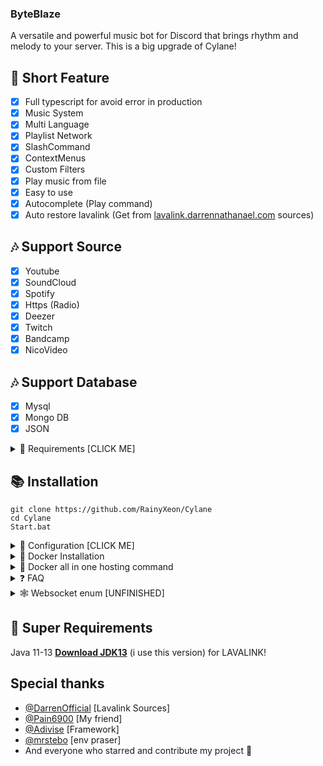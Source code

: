 ### ByteBlaze

A versatile and powerful music bot for Discord that brings rhythm and melody to your server. This is a big upgrade of Cylane!

## 📑 Short Feature

- [x] Full typescript for avoid error in production
- [x] Music System
- [x] Multi Language
- [x] Playlist Network
- [x] SlashCommand
- [x] ContextMenus
- [x] Custom Filters
- [x] Play music from file
- [x] Easy to use
- [x] Autocomplete (Play command)
- [x] Auto restore lavalink (Get from [lavalink.darrennathanael.com](https://lavalink.darrennathanael.com/NoSSL/lavalink-without-ssl/) sources)

## 🎶 Support Source

- [x] Youtube
- [x] SoundCloud
- [x] Spotify
- [x] Https (Radio)
- [x] Deezer
- [x] Twitch
- [x] Bandcamp
- [x] NicoVideo

## 🎶 Support Database

- [x] Mysql
- [x] Mongo DB
- [x] JSON

<details><summary>📎 Requirements [CLICK ME]</summary>
<p>

## 📎 Requirements

1. Node.js Version 16.6.0+ **[Download](https://nodejs.org/en/download/)**
2. Discord Bot Token **[Guide](https://discordjs.guide/preparations/setting-up-a-bot-application.html#creating-your-bot)**
3. LavaLink **[Guide](https://github.com/freyacodes/lavalink)** (i use this development version [Download](https://ci.fredboat.com/repository/downloadAll/Lavalink_Build/9311:id/artifacts.zip) )
4. MongoDB **[Download](https://www.mongodb.com/try/download/community)** (Download & install = Finish!)

## 🛑 Super Requirements

Java 11-13 **[Download JDK13](http://www.mediafire.com/file/m6gk7aoq96db8g0/file)** (i use this version) for LAVALINK!

</p>
</details>

## 📚 Installation

```
git clone https://github.com/RainyXeon/Cylane
cd Cylane
Start.bat
```

<details><summary>📄 Configuration [CLICK ME]</summary>
<p>

## 📄 Configuration

Copy or Rename `application.example.yml` to `application.yml` and fill out the values:

```yaml
# Cylane config file via .yaml
# Version 3.0
# You can use ${} to pass an enviroment varible from .env file
# Eg:
# something: ${DATA}

bot:
  TOKEN: Your token
  EMBED_COLOR: "#2b2d31"
  OWNER_ID: "Your id"
  LANGUAGE: en # You can set it to vi, en, th,...
  LIMIT_TRACK: 50 # The number of tracks you want to limit
  LIMIT_PLAYLIST: 20 # The number of playlist you want to limit

lavalink:
  SPOTIFY:
    # Your spotify id and secret, you can get it from here: https://developer.spotify.com/
    # If you don't have or don't want, you can disable it
    enable: false
    id: a98a98s9a89as98a9s8a98
    secret: a98a98s9a89as98a9s8a98

  DEFAULT: ["yorushika", "yoasobi", "tuyu", "hinkik"]

  NP_REALTIME: false # Enable this if you want to use realtime duation in nowplaying command

  LEAVE_TIMEOUT: 100 # The number of leave time you want

  # You can add more lavalink server!
  NODES:
    [
      {
        url: "localhost:2333",
        name: "Lavalink_Server",
        auth: "youshallnotpass",
        secure: false,
      },
    ]
  SHOUKAKU_OPTIONS:
    {
      moveOnDisconnect: true,
      resumable: true,
      resumableTimeout: 600,
      reconnectTries: Infinity,
      restTimeout: 3000,
    }

features:
  DATABASE:
    # Note: You can't enable all or 2 databases. It will return to JSON database
    JSON:
      enable: true
      path: "./cylane.database.json"
    MONGO_DB:
      enable: false
      # Your mongo_uri, you can get it from here: https://www.mongodb.com/
      uri: mongodb://127.0.0.1:27017/dreamvast
    MYSQL:
      enable: false
      host: "localhost"
      user: "me"
      password: "secret"
      database: "my_db"

  MESSAGE_CONTENT:
    enable: true
    prefix: "d!" # The prefix you want

  AUTO_DEPLOY: true
  AUTO_REMOVE_DUPLICATE: true
  AUTOFIX_LAVALINK: true # Fix the lavalink server when the current is down

  ALIVE_SERVER:
    enable: false
    port: 3000

  WEBSOCKET:
    enable: false
    port: 8080
    auth: false
    trusted: ["http://localhost:3000"]

  # Your id or friend id (disable global command)
  DEV_ID: []
```

If you want to use environment variables from `.env` file, you can use the `${}` in `application.yml` file.

Examples:

```env
NODE_AUTH=foo
```

```yaml
bar: ${NODE_AUTH}
```

### Output: { bar: foo }

---

After installation or finishes all you can use `npm start` to start the bot. or `Run Start.bat`

</p>
</details>

<details><summary>🐋 Docker Installation</summary>
<p>

## 🐋 Docker Installation

### **1. What is Docker 🐋?**

Docker is an open platform for developing, shipping, and running applications. Docker enables you to separate your applications from your infrastructure so you can deliver software quickly. With Docker, you can manage your infrastructure in the same ways you manage your applications. By taking advantage of Docker’s methodologies for shipping, testing, and deploying code quickly, you can significantly reduce the delay between writing code and running it in production.

### **2. What are the advantages and disadvantages of docker?**

#### The Advantages:

- Consistency
- Automation
- Stability
- Saves Space
- Run multiple applications with just one virtual machine

#### The Disadvantages:

- Advances Quickly
- Learning Curve

### **3. Install Docker 🐋:**

---

#### For windows:

**1. Go to the website https://docs.docker.com/docker-for-windows/install/ and download the docker file.**

> **_Note: A 64-bit processor and 4GB system RAM are the hardware prerequisites required to successfully run Docker on Windows 10._**

**2. Then, double-click on the Docker Desktop Installer.exe to run the installer.**

> **_Note: Suppose the installer (Docker Desktop Installer.exe) is not downloaded; you can get it from Docker Hub and run it whenever required._**

**3. Once you start the installation process, always enable Hyper-V Windows Feature on the Configuration page.**

**4. Then, follow the installation process to allow the installer and wait till the process is done.**

**5. After completion of the installation process, click Close and restart.**

##### Guide source: https://www.simplilearn.com/tutorials/docker-tutorial/install-docker-on-windows

---

#### For linux (Ubuntu):

**1. Open the terminal on Ubuntu.**

**2. Remove any Docker files that are running in the system, using the following command:**

```
sudo apt-get remove docker docker-engine docker.io
```

**3. Check if the system is up-to-date using the following command:**

```
sudo apt-get update
```

**4. Install a few pre-requisite packages that allow apt to use packages over HTTPS using the following command:**

```
sudo apt install apt-transport-https ca-certificates curl software-properties-common
```

**5. Then add the GPG key for the Docker repository to your system:**

```
sudo add-apt-repository "deb [arch=amd64] https://download.docker.com/linux/ubuntu bionic stable"
```

**6. Update the packages list again with Docker packages from the newly added repo:**

```
sudo apt update
```

**7. Make sure you are about to install from the Docker repo instead of the default Ubuntu repo:**

```
apt-cache policy docker-ce
```

Example Output:

```
docker-ce:
  Installed: (none)
  Candidate: 18.03.1~ce~3-0~ubuntu
  Version table:
     18.03.1~ce~3-0~ubuntu 500
        500 https://download.docker.com/linux/ubuntu bionic/stable amd64 Packages

```

**8. Install Docker:**

```
sudo apt install docker-ce
```

**9. Check if Docker is installed and running:**

```
sudo systemctl status docker
```

Example Output:

```
● docker.service - Docker Application Container Engine
   Loaded: loaded (/lib/systemd/system/docker.service; enabled; vendor preset: enabled)
   Active: active (running) since Thu 2018-07-05 15:08:39 UTC; 2min 55s ago
     Docs: https://docs.docker.com
 Main PID: 10096 (dockerd)
    Tasks: 16
   CGroup: /system.slice/docker.service
           ├─10096 /usr/bin/dockerd -H fd://
           └─10113 docker-containerd --config /var/run/docker/containerd/containerd.toml
```

##### Guide source: https://viblo.asia/p/how-to-install-docker-on-ubuntu-RnB5pmJ7KPG

### **4. Install Dreamvast using Docker 🐋:**

---

**1. Make sure you config the .env file or the config.js file in ./src/plugins/config.js**

**2. Change to the Discord bot project directory.**

**3. Build the docker container for the Discord bot.**

```
docker build -t cylane .
```

**4. Run the docker container.**

```
docker run -d cylane
```

---

#### Basic commands:

**1. To build the docker container, using the following command: (Please remove the [] when you type the name)**

```
docker build -t [name] .
```

_The `-t` option is the tag name option._

**2. To run the docker container, using the following command: (Please remove the [] when you type the name)**

```
docker run -d [name]
```

_The `-d` option is runs the container in detached mode (it runs in the background)._

**3. To list all docker processes and container id, using the following command:**

```
docker ps
```

**4. To see all docker container log, using the following command: (Please remove the [] when you paste the id)**

```
docker logs [container id]
```

**5. To stop the docker container, using the following command: (Please remove the [] when you paste the id)**

```
docker stop [container id]
```

**6. To restart the docker container, using the following command: (Please remove the [] when you paste the id)**

```
docker restart [container id]
```

**7. To remove the docker container, using the following command: (Please remove the [] when you paste the id)**

```
docker rm [container id]
```

---

</p>
</details>

<details><summary>🐋 Docker all in one hosting command</summary>
<p>

### Installation

**Use this command and you're done! (Make sure you have edited application.yml file)**

```
docker-compose up -d --build
```

**All commands are exactly the same as the one above, just change from `docker` to `docker-compose` and change from `[container id]` to `[name]`**

</p>
</details>

<details><summary>❓ FAQ</summary>
<p>

### 1. How to enable search in setup channel?

Just add `ENABLE_MESSAGE=true` on `.env` and make sure you have enabled `MESSAGE CONTENT INTENT` at the developer portal

</p>
</details>

<details><summary>🕸️ Websocket enum [UNFINISHED]</summary>
<p>

- OP Code (Player Status):

  - 0: `player_destroy`
  - 1: `player_create`
  - 2: `player_start`
  - 3: `pause_track`
  - 4: `resume_track`
  - 5: `skiped_track`
  - 6: `previous_track`
  - 7: `add` (later)
  - 8: `loop_queue`
  - 9: `unloop_queue`
  - 10: `search` (queue or track)
  - 11: `shuffle_queue`
  - 12: `voice_state_update_join`
  - 13: `voice_state_update_leave`
  - 15: `player_queue`
  - 16: `player_end`

- Error code:

```
0x100: No player on this guild
0x105: No previous track
0x110: Only 1 - 2 params
0x115: No user's id provided
0x120: No guild's id provided
```

</p>
</details>

## 🛑 Super Requirements

Java 11-13 **[Download JDK13](http://www.mediafire.com/file/m6gk7aoq96db8g0/file)** (i use this version) for LAVALINK!

## Special thanks

- [@DarrenOfficial](https://github.com/DarrenOfficial) [Lavalink Sources]
- [@Pain6900](https://github.com/Pain6900) [My friend]
- [@Adivise](https://github.com/Adivise) [Framework]
- [@mrstebo](https://github.com/mrstebo) [env praser]
- And everyone who starred and contribute my project 💖
